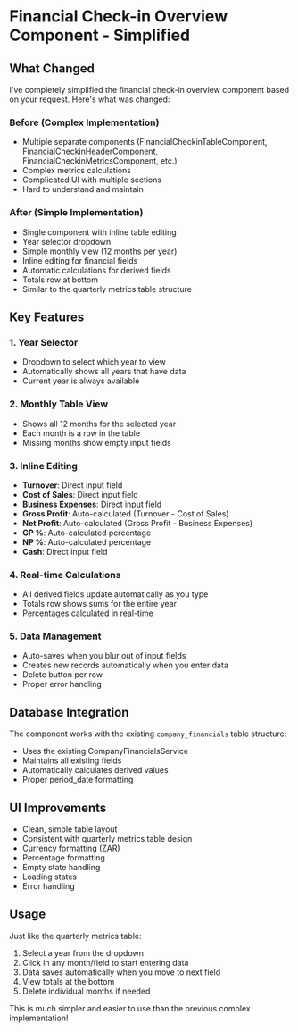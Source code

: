 # Financial Check-in Overview Component - Simplified

## What Changed

I've completely simplified the financial check-in overview component based on your request. Here's what was changed:

### Before (Complex Implementation)
- Multiple separate components (FinancialCheckinTableComponent, FinancialCheckinHeaderComponent, FinancialCheckinMetricsComponent, etc.)
- Complex metrics calculations
- Complicated UI with multiple sections
- Hard to understand and maintain

### After (Simple Implementation)
- Single component with inline table editing
- Year selector dropdown
- Simple monthly view (12 months per year)
- Inline editing for financial fields
- Automatic calculations for derived fields
- Totals row at bottom
- Similar to the quarterly metrics table structure

## Key Features

### 1. Year Selector
- Dropdown to select which year to view
- Automatically shows all years that have data
- Current year is always available

### 2. Monthly Table View
- Shows all 12 months for the selected year
- Each month is a row in the table
- Missing months show empty input fields

### 3. Inline Editing
- **Turnover**: Direct input field
- **Cost of Sales**: Direct input field  
- **Business Expenses**: Direct input field
- **Gross Profit**: Auto-calculated (Turnover - Cost of Sales)
- **Net Profit**: Auto-calculated (Gross Profit - Business Expenses)
- **GP %**: Auto-calculated percentage
- **NP %**: Auto-calculated percentage
- **Cash**: Direct input field

### 4. Real-time Calculations
- All derived fields update automatically as you type
- Totals row shows sums for the entire year
- Percentages calculated in real-time

### 5. Data Management
- Auto-saves when you blur out of input fields
- Creates new records automatically when you enter data
- Delete button per row
- Proper error handling

## Database Integration

The component works with the existing `company_financials` table structure:
- Uses the existing CompanyFinancialsService
- Maintains all existing fields
- Automatically calculates derived values
- Proper period_date formatting

## UI Improvements

- Clean, simple table layout
- Consistent with quarterly metrics table design
- Currency formatting (ZAR)
- Percentage formatting  
- Empty state handling
- Loading states
- Error handling

## Usage

Just like the quarterly metrics table:
1. Select a year from the dropdown
2. Click in any month/field to start entering data
3. Data saves automatically when you move to next field
4. View totals at the bottom
5. Delete individual months if needed

This is much simpler and easier to use than the previous complex implementation!